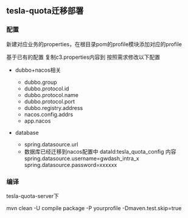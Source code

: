 ## tesla-quota迁移部署

### 配置
新建对应业务的properties，在根目录pom的profile模块添加对应的profile

基于已有的配置
复制c3.properties内容到
按照需求修改以下配置

+ dubbo+nacos相关
	- dubbo.group
	- dubbo.protocol.id
	- dubbo.protocol.name
	- dubbo.protocol.port
    - dubbo.registry.address
    - nacos.config.addrs
    - app.nacos

+ database
	- spring.datasource.url
	- 数据库已经迁移到nacos配置中 dataId:tesla_quota_config 内容spring.datasource.username=gwdash_intra_x spring.datasource.password=xxxxxx


### 编译

tesla-quota-server下

mvn clean -U compile package -P yourprofile -Dmaven.test.skip=true

